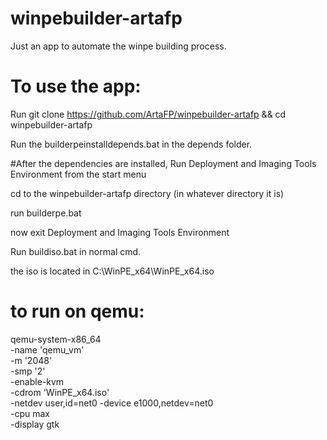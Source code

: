 # winpebuilder-artafp
Just an app to automate the winpe building process.

# To use the app:

Run git clone https://github.com/ArtaFP/winpebuilder-artafp && cd winpebuilder-artafp

Run the builderpeinstalldepends.bat in the depends folder.

#After the dependencies are installed,
Run Deployment and Imaging Tools Environment from the start menu

cd to the winpebuilder-artafp directory (in whatever directory it is)

run builderpe.bat

now exit Deployment and Imaging Tools Environment

Run buildiso.bat in normal cmd.

the iso is located in C:\WinPE_x64\WinPE_x64.iso

# to run on qemu:                              
qemu-system-x86_64 \
    -name 'qemu_vm' \
    -m '2048' \
    -smp '2' \
    -enable-kvm \
    -cdrom 'WinPE_x64.iso' \
    -netdev user,id=net0 -device e1000,netdev=net0 \
    -cpu max \
    -display gtk




